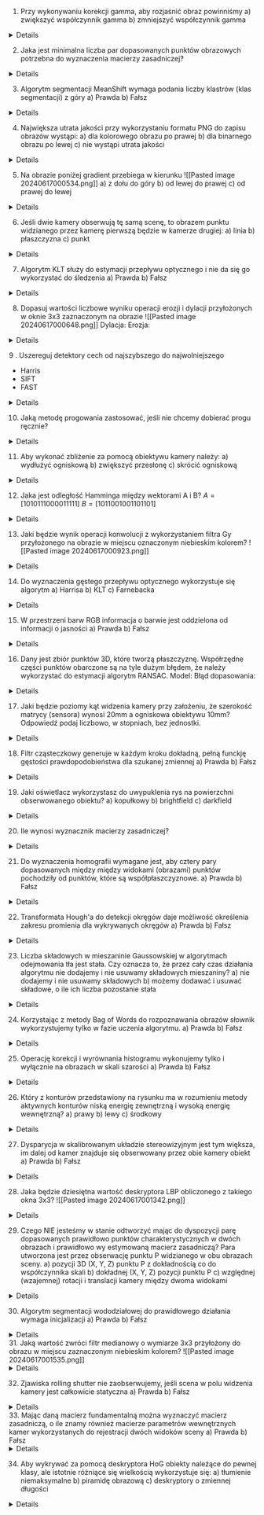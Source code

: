 1. Przy wykonywaniu korekcji gamma, aby rozjaśnić obraz powinniśmy
a) zwiększyć współczynnik gamma
b) zmniejszyć współczynnik gamma
<details>
b) zmniejszyć współczynnik gamma
</details>

2. Jaka jest minimalna liczba par dopasowanych punktów obrazowych potrzebna do wyznaczenia macierzy zasadniczej?
<details>5
</details>

3. Algorytm segmentacji MeanShift wymaga podania liczby klastrów (klas segmentacji) z góry
a) Prawda
b) Fałsz
<details>
b) Fałsz
</details>

4. Największa utrata jakości przy wykorzystaniu formatu PNG do zapisu obrazów wystąpi:
a) dla kolorowego obrazu po prawej
b) dla binarnego obrazu po lewej
c) nie wystąpi utrata jakości
<details>
c) nie wystąpi utrata jakości
</details>

5. Na obrazie poniżej gradient przebiega w kierunku
![[Pasted image 20240617000534.png]]
a) z dołu do góry
b) od lewej do prawej
c) od prawej do lewej
<details>
b) od lewej do prawej
</details>

6. Jeśli dwie kamery obserwują tę samą scenę, to obrazem punktu widzianego przez kamerę pierwszą będzie w kamerze drugiej:
a) linia
b) płaszczyzna
c) punkt
<details>
a) linia
</details>

7. Algorytm KLT służy do estymacji przepływu optycznego i nie da się go wykorzystać do śledzenia
a) Prawda
b) Fałsz
<details>
b) Fałsz
</details>

8. Dopasuj wartości liczbowe wyniku operacji erozji i dylacji przyłożonych w oknie 3x3 zaznaczonym na obrazie
![[Pasted image 20240617000648.png]]
Dylacja: 
Erozja: 
<details>
Dylacja: 80
Erozja: 20
</details>

9 . Uszereguj detektory cech od najszybszego do najwolniejszego
- Harris
- SIFT
- FAST
<details>
FAST, Harris, SIFT
</details>

10. Jaką metodę progowania zastosować, jeśli nie chcemy dobierać progu ręcznie?
<details>
Otsu
</details>

11. Aby wykonać zbliżenie za pomocą obiektywu kamery należy:
a) wydłużyć ogniskową
b) zwiększyć przesłonę
c) skrócić ogniskową
<details>
a) wydłużyć ogniskową
</details>

12. Jaka jest odległość Hamminga między wektorami A i B?
$A = [1010 1110 0001 1111]$
$B = [1011 0010 0110 1101]$
<details>
7
</details>

13. Jaki będzie wynik operacji konwolucji z wykorzystaniem filtra Gy przyłożonego na obrazie w miejscu oznaczonym niebieskim kolorem?
![[Pasted image 20240617000923.png]]
<details>
20
</details>

14. Do wyznaczenia gęstego przepływu optycznego wykorzystuje się algorytm
a) Harrisa
b) KLT
c) Farnebacka
<details>
c) Farnebacka
</details>

15. W przestrzeni barw RGB informacja o barwie jest oddzielona od informacji o jasności
a) Prawda
b) Fałsz
<details>
b) Fałsz
</details>

16. Dany jest zbiór punktów 3D, które tworzą płaszczyznę. Współrzędne części punktów obarczone są na tyle dużym błędem, że należy wykorzystać
do estymacji algorytm RANSAC.
Model: 
Błąd dopasowania: 
<details>
Model: równanie płaszczyzny
Błąd: odległość punktu od płaszczyzny
</details>

17. Jaki będzie poziomy kąt widzenia kamery przy założeniu, że szerokość matrycy (sensora) wynosi 20mm a ogniskowa obiektywu 10mm?
Odpowiedź podaj liczbowo, w stopniach, bez jednostki.
<details>
90
</details>

18. Filtr cząsteczkowy generuje w każdym kroku dokładną, pełną funckję gęstości prawdopodobieństwa dla szukanej zmiennej
a) Prawda
b) Fałsz
<details>
Fałsz
</details>

19. Jaki oświetlacz wykorzystasz do uwypuklenia rys na powierzchni obserwowanego obiektu?
a) kopułkowy
b) brightfield
c) darkfield
<details>
c) darkfield
</details>

20. Ile wynosi wyznacznik macierzy zasadniczej?
<details>
0
</details>

21. Do wyznaczenia homografii wymagane jest, aby cztery pary dopasowanych między między widokami (obrazami) punktów pochodziły od punktów, które są współpłaszczyznowe.
a) Prawda
b) Fałsz
<details>
a) Prawda
</details>

22. Transformata Hough'a do detekcji okręgów daje możliwość określenia zakresu promienia dla wykrywanych okręgów
a) Prawda
b) Fałsz
<details>
a) Prawda
</details>

23. Liczba składowych w mieszaninie Gaussowskiej w algorytmach odejmowania tła jest stała. Czy oznacza to, że przez cały czas działania algorytmu nie dodajemy i nie usuwamy składowych mieszaniny?
a) nie dodajemy i nie usuwamy składowych
b) możemy dodawać i usuwać składowe, o ile ich liczba pozostanie stała
<details>
b) możemy dodawać i usuwać składowe, o ile ich liczba pozostanie stała
</details>

24. Korzystając z metody Bag of Words do rozpoznawania obrazów słownik wykorzystujemy tylko w fazie uczenia algorytmu.
a) Prawda
b) Fałsz
<details>
b) Fałsz
</details>

25. Operację korekcji i wyrównania histogramu wykonujemy tylko i wyłącznie na obrazach w skali szarości
a) Prawda
b) Fałsz
<details>
b) Fałsz
</details>

26. Który z konturów przedstawiony na rysunku ma w rozumieniu metody aktywnych konturów niską energię zewnętrzną i wysoką energię
wewnętrzną?
a) prawy
b) lewy
c) środkowy
<details>
c) środkowy
</details>

27. Dysparycja w skalibrowanym układzie stereowizyjnym jest tym większa, im dalej od kamer znajduje się obserwowany przez obie kamery obiekt
a) Prawda
b) Fałsz
<details>
b) Fałsz
</details>


28. Jaka będzie dziesiętna wartość deskryptora LBP obliczonego z takiego okna 3x3?
![[Pasted image 20240617001342.png]]
<details>
0
</details>

29. Czego NIE jesteśmy w stanie odtworzyć mając do dyspozycji parę dopasowanych prawidłowo punktów charakterystycznych w dwóch obrazach i prawidłowo wy estymowaną macierz zasadniczą? Para utworzona jest przez obserwację punktu P widzianego w obu obrazach sceny.
a) pozycji 3D (X, Y, Z) punktu P z dokładnością co do współczynnika skali
b) dokładnej (X, Y, Z) pozycji punktu P
c) względnej (wzajemnej) rotacji i translacji kamery między dwoma widokami
<details>
a) pozycji 3D (X, Y, Z) punktu P z dokładnością co do współczynnika skali
albo
b) dokładnej (X, Y, Z) pozycji punktu P
</details>

30. Algorytm segmentacji wododziałowej do prawidłowego działania wymaga inicjalizacji
a) Prawda
b) Fałsz
<details>
a) Prawda
</details>
31. Jaką wartość zwróci filtr medianowy o wymiarze 3x3 przyłożony do obrazu w miejscu zaznaczonym niebieskim kolorem?
![[Pasted image 20240617001535.png]]
<details>
30
</details>

32. Zjawiska rolling shutter nie zaobserwujemy, jeśli scena w polu widzenia kamery jest całkowicie statyczna
a) Prawda
b) Fałsz
<details>
a) Prawda
</details>
33. Mając daną macierz fundamentalną można wyznaczyć macierz zasadniczą, o ile znamy również macierze parametrów wewnętrznych kamer wykorzystanych do rejestracji dwóch widoków sceny
a) Prawda
b) Fałsz
<details>
a) Prawda
</details>

34. Aby wykrywać za pomocą deskryptora HoG obiekty należące do pewnej klasy, ale istotnie różniące się wielkością wykorzystuje się:
a) tłumienie niemaksymalne
b) piramidę obrazową
c) deskryptory o zmiennej długości
<details>
b) piramidę obrazową
</details>